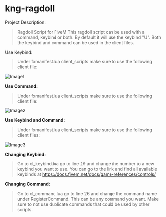 # kng-ragdoll
Project Description:
>Ragdoll Script for FiveM
This ragdoll script can be used with a command, keybind or both. By default it will use the keybind "U". Both the keybind and command can be used in the client files.

Use Keybind:
>Under fxmanifest.lua client_scripts make sure to use the following client file:

![Image1](https://media.discordapp.net/attachments/1047971380056043593/1081308720480391248/Screenshot_5.png)


**Use Command:**
>Under fxmanifest.lua client_scripts make sure to use the following client file:

![Image2](https://media.discordapp.net/attachments/1047971380056043593/1081308720480391248/Screenshot_5.png)


**Use Keybind and Command:**
>Under fxmanifest.lua client_scripts make sure to use the following client files:

![Image3](https://media.discordapp.net/attachments/1047971380056043593/1081308720987910285/Screenshot_7.png)


**Changing Keybind:**
>Go to cl_keybind.lua go to line 29 and change the number to a new keybind you want to use. You can go to the link and find all available keybinds at https://docs.fivem.net/docs/game-references/controls/


**Changing Command:**
>Go to cl_command.lua go to line 26 and change the command name under RegisterCommand. This can be any command you want. Make sure to not use duplicate commands that could be used by other scripts.

